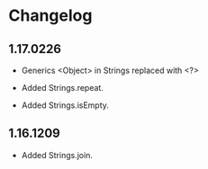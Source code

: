 # Changelog

## 1.17.0226

* Generics &lt;Object&gt; in Strings replaced with &lt;?&gt;

* Added Strings.repeat.

* Added Strings.isEmpty.

## 1.16.1209

* Added Strings.join.
